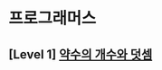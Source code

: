 # 프로그래머스 
## [Level 1] [약수의 개수와 덧셈][link]

[link]: https://programmers.co.kr/learn/courses/30/lessons/77884
